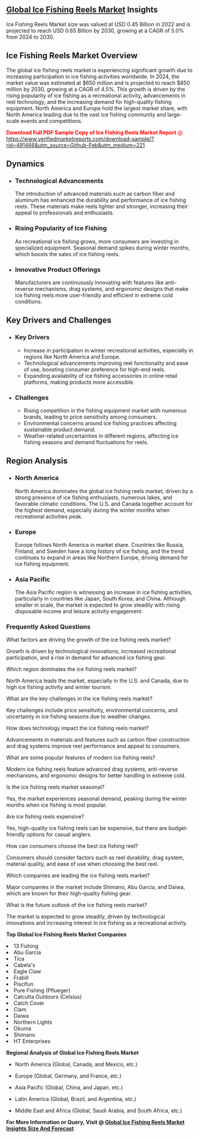 <h2><a href="https://www.verifiedmarketreports.com/download-sample/?rid=491466&amp;utm_source=Github&amp;utm_medium=221" target="_blank">Global Ice Fishing Reels Market</a> Insights</h2><p>Ice Fishing Reels Market size was valued at USD 0.45 Billion in 2022 and is projected to reach USD 0.65 Billion by 2030, growing at a CAGR of 5.0% from 2024 to 2030.</p><p> <h2>Ice Fishing Reels Market Overview</h2> <p>The global ice fishing reels market is experiencing significant growth due to increasing participation in ice fishing activities worldwide. In 2024, the market value was estimated at $650 million and is projected to reach $850 million by 2030, growing at a CAGR of 4.5%. This growth is driven by the rising popularity of ice fishing as a recreational activity, advancements in reel technology, and the increasing demand for high-quality fishing equipment. North America and Europe hold the largest market share, with North America leading due to the vast ice fishing community and large-scale events and competitions.</p> <p><p><span class=""><span style="color: #ff0000;"><strong>Download Full PDF Sample Copy of Ice Fishing Reels Market Report</strong> @ </span><a href="https://www.verifiedmarketreports.com/download-sample/?rid=491466&amp;utm_source=Github-Feb&amp;utm_medium=221" target="_blank">https://www.verifiedmarketreports.com/download-sample/?rid=491466&amp;utm_source=Github-Feb&amp;utm_medium=221</a></span></p></p> <h2>Dynamics</h2> <ul> <li><h3>Technological Advancements</h3> The introduction of advanced materials such as carbon fiber and aluminum has enhanced the durability and performance of ice fishing reels. These materials make reels lighter and stronger, increasing their appeal to professionals and enthusiasts.</li> <li><h3>Rising Popularity of Ice Fishing</h3> As recreational ice fishing grows, more consumers are investing in specialized equipment. Seasonal demand spikes during winter months, which boosts the sales of ice fishing reels.</li> <li><h3>Innovative Product Offerings</h3> Manufacturers are continuously innovating with features like anti-reverse mechanisms, drag systems, and ergonomic designs that make ice fishing reels more user-friendly and efficient in extreme cold conditions.</li> </ul> <h2>Key Drivers and Challenges</h2> <ul> <li><h3>Key Drivers</h3> <ul> <li>Increase in participation in winter recreational activities, especially in regions like North America and Europe.</li> <li>Technological advancements improving reel functionality and ease of use, boosting consumer preference for high-end reels.</li> <li>Expanding availability of ice fishing accessories in online retail platforms, making products more accessible.</li> </ul> </li> <li><h3>Challenges</h3> <ul> <li>Rising competition in the fishing equipment market with numerous brands, leading to price sensitivity among consumers.</li> <li>Environmental concerns around ice fishing practices affecting sustainable product demand.</li> <li>Weather-related uncertainties in different regions, affecting ice fishing seasons and demand fluctuations for reels.</li> </ul> </li> </ul> <h2>Region Analysis</h2> <ul> <li><h3>North America</h3> North America dominates the global ice fishing reels market, driven by a strong presence of ice fishing enthusiasts, numerous lakes, and favorable climatic conditions. The U.S. and Canada together account for the highest demand, especially during the winter months when recreational activities peak.</li> <li><h3>Europe</h3> Europe follows North America in market share. Countries like Russia, Finland, and Sweden have a long history of ice fishing, and the trend continues to expand in areas like Northern Europe, driving demand for ice fishing equipment.</li> <li><h3>Asia Pacific</h3> The Asia Pacific region is witnessing an increase in ice fishing activities, particularly in countries like Japan, South Korea, and China. Although smaller in scale, the market is expected to grow steadily with rising disposable income and leisure activity engagement.</li> </ul> <h3>Frequently Asked Questions</h3> <p>What factors are driving the growth of the ice fishing reels market?</p> <p>Growth is driven by technological innovations, increased recreational participation, and a rise in demand for advanced ice fishing gear.</p> <p>Which region dominates the ice fishing reels market?</p> <p>North America leads the market, especially in the U.S. and Canada, due to high ice fishing activity and winter tourism.</p> <p>What are the key challenges in the ice fishing reels market?</p> <p>Key challenges include price sensitivity, environmental concerns, and uncertainty in ice fishing seasons due to weather changes.</p> <p>How does technology impact the ice fishing reels market?</p> <p>Advancements in materials and features such as carbon fiber construction and drag systems improve reel performance and appeal to consumers.</p> <p>What are some popular features of modern ice fishing reels?</p> <p>Modern ice fishing reels feature advanced drag systems, anti-reverse mechanisms, and ergonomic designs for better handling in extreme cold.</p> <p>Is the ice fishing reels market seasonal?</p> <p>Yes, the market experiences seasonal demand, peaking during the winter months when ice fishing is most popular.</p> <p>Are ice fishing reels expensive?</p> <p>Yes, high-quality ice fishing reels can be expensive, but there are budget-friendly options for casual anglers.</p> <p>How can consumers choose the best ice fishing reel?</p> <p>Consumers should consider factors such as reel durability, drag system, material quality, and ease of use when choosing the best reel.</p> <p>Which companies are leading the ice fishing reels market?</p> <p>Major companies in the market include Shimano, Abu Garcia, and Daiwa, which are known for their high-quality fishing gear.</p> <p>What is the future outlook of the ice fishing reels market?</p> <p>The market is expected to grow steadily, driven by technological innovations and increasing interest in ice fishing as a recreational activity.</p> </p><p><strong>Top Global Ice Fishing Reels Market Companies</strong></p><div data-test-id=""><p><li>13 Fishing</li><li> Abu Garcia</li><li> Tica</li><li> Cabela's</li><li> Eagle Claw</li><li> Frabill</li><li> Piscifun</li><li> Pure Fishing (Pflueger)</li><li> Calcutta Outdoors (Celsius)</li><li> Catch Cover</li><li> Clam</li><li> Daiwa</li><li> Northern Lights</li><li> Okuma</li><li> Shimano</li><li> HT Enterprises</li></p><div><strong>Regional Analysis of&nbsp;Global Ice Fishing Reels Market</strong></div><ul><li dir="ltr"><p dir="ltr">North America&nbsp;(Global, Canada, and Mexico, etc.)</p></li><li dir="ltr"><p dir="ltr">Europe (Global, Germany, and France, etc.)</p></li><li dir="ltr"><p dir="ltr">Asia Pacific&nbsp;(Global, China, and Japan, etc.)</p></li><li dir="ltr"><p dir="ltr">Latin America&nbsp;(Global, Brazil, and Argentina, etc.)</p></li><li dir="ltr">Middle East and Africa&nbsp;(Global, Saudi Arabia, and South Africa, etc.)</li></ul><p><strong>For More Information or Query, Visit @&nbsp;</strong><strong><a href="https://www.verifiedmarketreports.com/product/ice-fishing-reels-market/?utm_source=Github&amp;utm_medium=221" target="_blank">Global Ice Fishing Reels Market Insights Size And Forecast</a></strong></p></div>
